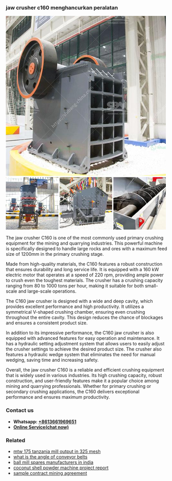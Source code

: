 <h3>jaw crusher c160 menghancurkan peralatan</h3><img src='1708586973.jpg' alt=''><p>The jaw crusher C160 is one of the most commonly used primary crushing equipment for the mining and quarrying industries. This powerful machine is specifically designed to handle large rocks and ores with a maximum feed size of 1200mm in the primary crushing stage.</p><p>Made from high-quality materials, the C160 features a robust construction that ensures durability and long service life. It is equipped with a 160 kW electric motor that operates at a speed of 220 rpm, providing ample power to crush even the toughest materials. The crusher has a crushing capacity ranging from 80 to 1000 tons per hour, making it suitable for both small-scale and large-scale operations.</p><p>The C160 jaw crusher is designed with a wide and deep cavity, which provides excellent performance and high productivity. It utilizes a symmetrical V-shaped crushing chamber, ensuring even crushing throughout the entire cavity. This design reduces the chance of blockages and ensures a consistent product size.</p><p>In addition to its impressive performance, the C160 jaw crusher is also equipped with advanced features for easy operation and maintenance. It has a hydraulic setting adjustment system that allows users to easily adjust the crusher settings to achieve the desired product size. The crusher also features a hydraulic wedge system that eliminates the need for manual wedging, saving time and increasing safety.</p><p>Overall, the jaw crusher C160 is a reliable and efficient crushing equipment that is widely used in various industries. Its high crushing capacity, robust construction, and user-friendly features make it a popular choice among mining and quarrying professionals. Whether for primary crushing or secondary crushing applications, the C160 delivers exceptional performance and ensures maximum productivity.</p><h3>Contact us</h3><ul><li><strong>Whatsapp:&nbsp;<a href="https://wa.me/8613661969651">+8613661969651</a></strong></li><li><a href="https://swt.shibang-china.com/?git&amp;zhl&amp;jaw crusher c160 menghancurkan peralatan"><strong>Online Service(chat now)</strong></a></li></ul><h3>Related</h3><ul><li><a href='mtw 175 tanzania mill output in 325 mesh.md'>mtw 175 tanzania mill output in 325 mesh</a></li><li><a href='what is the angle of conveyor belts.md'>what is the angle of conveyor belts</a></li><li><a href='ball mill spares manufacturers in india.md'>ball mill spares manufacturers in india</a></li><li><a href='coconut shell powder machine project report.md'>coconut shell powder machine project report</a></li><li><a href='sample contract mining agreement.md'>sample contract mining agreement</a></li></ul>